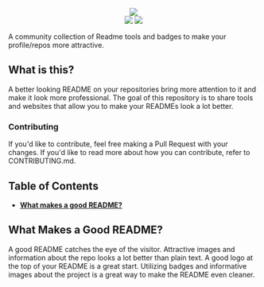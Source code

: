 <p align="center">
  <img src="https://mbcdn.sfo2.cdn.digitaloceanspaces.com/logo.png">
  <br>
  <img src="https://visitor-badge.laobi.icu/badge?page_id=M4cs.Pretty-Readme">
  <img src="https://img.shields.io/badge/Hacktoberfest-2020-blueviolet">
</p>

A community collection of Readme tools and badges to make your profile/repos more attractive.

## What is this?

A better looking README on your repositories bring more attention to it and make it look more professional. The goal of this repository is to share tools and websites that allow you to make your READMEs look a lot better.

### Contributing

If you'd like to contribute, feel free making a Pull Request with your changes. If you'd like to read more about how you can contribute, refer to CONTRIBUTING.md.

## Table of Contents

- [**What makes a good README?**]()

## What Makes a Good README?

A good README catches the eye of the visitor. Attractive images and information about the repo looks a lot better than plain text. A good logo at the top of your README is a great start. Utilizing badges and informative images about the project is a great way to make the README even cleaner. 
